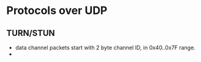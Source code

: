 # Protocols over UDP

## TURN/STUN

- data channel packets start with 2 byte channel ID, in 0x40..0x7F range.
- 

